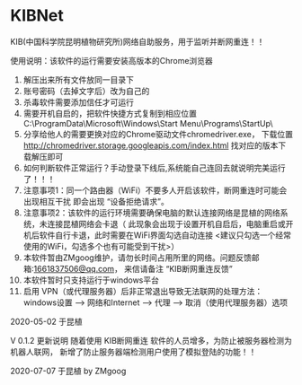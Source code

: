 # KIBNet
KIB(中国科学院昆明植物研究所)网络自助服务，用于监听并断网重连！！

使用说明：该软件的运行需要安装高版本的Chrome浏览器

1. 解压出来所有文件放同一目录下
2. 账号密码（去掉文字后）改为自己的
3. 杀毒软件需要添加信任才可运行
4. 需要开机自启的，把软件快捷方式复制到相应位置
    C:\ProgramData\Microsoft\Windows\Start Menu\Programs\StartUp\
5. 分享给他人的需要更换对应的Chrome驱动文件chromedriver.exe，
   下载位置 http://chromedriver.storage.googleapis.com/index.html
   找对应的版本下载解压即可
6. 如何判断软件正常运行？手动登录下线后,系统能自己连回去就说明完美运行了！！！
7. 注意事项1：同一个路由器（WiFi）不要多人开启该软件，断网重连时可能会出现相互干扰
   即会出现 “设备拒绝请求”。
8. 注意事项2：该软件的运行环境需要确保电脑的默认连接网络是昆植的网络系统，未连接昆植网络会卡退（
    此现象会出现于设置开机自启后，电脑重启或开机后软件自行卡退，此时需要在WiFi界面勾选自动连接
    <建议只勾选一个经常使用的WiFi，勾选多个也有可能受到干扰>）
9. 本软件暂由ZMgoog维护，请勿长时间占用所里的网络。问题反馈邮箱:1661837506@qq.com，
    来信请备注 “KIB断网重连反馈”
10. 本软件暂时只支持运行于windows平台
11. 启用 VPN（或代理服务器）后非正常退出导致无法联网的处理方法：
    windows设置 --> 网络和Internet --> 代理 --> 取消（使用代理服务器）选项

2020-05-02 
于昆植


V 0.1.2 更新说明
 随着使用 KIB断网重连 软件的人员增多，为防止被服务器检测为机器人联网，
 新增了防止服务器端检测用户使用了模拟登陆的功能！！
 
 
2020-07-07 于昆植
by ZMgoog
